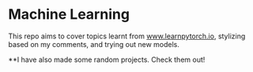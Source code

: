 # Machine Learning
This repo aims to cover topics learnt from www.learnpytorch.io, stylizing based on my comments, and trying out new models.

**I have also made some random projects. Check them out!
